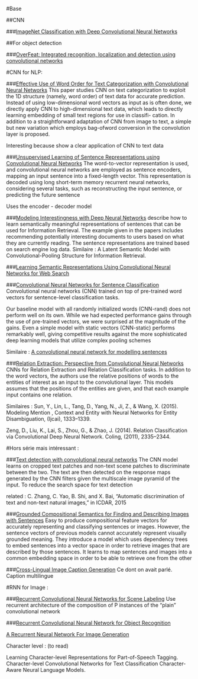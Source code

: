 #Base 

##CNN

###[ImageNet Classification with Deep Convolutional Neural Networks](https://papers.nips.cc/paper/4824-imagenet-classification-with-deep-convolutional-neural-networks.pdf)

##For object detection

###[OverFeat: Integrated recognition, localization and detection using convolutional networks](https://arxiv.org/pdf/1312.6229v4.pdf)


#CNN for NLP:


###[Effective Use of Word Order for Text Categorization with Convolutional Neural Networks](https://arxiv.org/pdf/1412.1058v2.pdf)
This paper studies CNN on text categorization to exploit the 1D structure (namely, word order) of text data for accurate prediction. Instead of using low-dimensional word vectors as input as is often done, we directly apply CNN to high-dimensional text data, which leads to directly learning embedding of small text regions for use in classifi- cation. In addition to a straightforward adaptation of CNN from image to text, a simple but new variation which employs bag-ofword conversion in the convolution layer is proposed.


Interesting because show a clear application of CNN to text data


###[Unsupervised Learning of Sentence Representations using Convolutional Neural Networks](https://arxiv.org/pdf/1611.07897v1.pdf)
The word-to-vector representation is used, and convolutional neural networks are employed as sentence encoders, mapping an input sentence into a fixed-length vector. This representation is decoded using long short-term memory recurrent neural networks, considering several tasks, such as reconstructing the input sentence, or predicting the future sentence


Uses the encoder - decoder model


###[Modeling Interestingness with Deep Neural Networks](https://www.microsoft.com/en-us/research/wp-content/uploads/2014/10/604_Paper.pdf)
describe how to learn semantically meaningful representations of sentences that can be used for Information Retrieval. The example given in the papers includes recommending potentially interesting documents to users based on what they are currently reading. The sentence representations are trained based on search engine log data.
	Similaire :
A Latent Semantic Model with Convolutional-Pooling Structure for Information Retrieval.


###[Learning Semantic Representations Using Convolutional Neural Networks for Web Search](https://pdfs.semanticscholar.org/8478/c0f46dd30ef7f4052145983d6d315c2e1f17.pdf)


###[Convolutional Neural Networks for Sentence Classification](http://www.aclweb.org/anthology/D14-1181)
Convolutional neural networks (CNN) trained on top of pre-trained word vectors for sentence-level classification tasks.


Our baseline model with all randomly initialized words (CNN-rand) does not perform well on its own. While we had expected performance gains through the use of pre-trained vectors, we were surprised at the magnitude of the gains. Even a simple model with static vectors (CNN-static) performs remarkably well, giving competitive results against the more sophisticated deep learning models that utilize complex pooling schemes
	
Similaire : [A convolutional neural network for modelling sentences](https://arxiv.org/pdf/1404.2188.pdf?utm_medium=App.net&utm_source=PourOver)


###[Relation Extraction: Perspective from Convolutional Neural Networks](http://www.cs.nyu.edu/~thien/pubs/vector15.pdf)
CNNs for Relation Extraction and Relation Classification tasks. In addition to the word vectors, the authors use the relative positions of words to the entities of interest as an input to the convolutional layer. This models assumes that the positions of the entities are given, and that each example input contains one relation. 


Similaires : 
Sun, Y., Lin, L., Tang, D., Yang, N., Ji, Z., & Wang, X. (2015). Modeling Mention , Context and Entity with Neural Networks for Entity Disambiguation, (Ijcai), 1333–1339. 


 Zeng, D., Liu, K., Lai, S., Zhou, G., & Zhao, J. (2014). Relation Classification via Convolutional Deep Neural Network. Coling, (2011), 2335–2344.


#Hors série mais intéressant :


###[Text detection with convolutional neural networks](https://pdfs.semanticscholar.org/fd79/0b061082571e20be7892ce4a97e156497c9f.pdf)
The CNN model learns on cropped text patches and non-text scene patches to discriminate between the two. The text are then detected on the response maps generated by the CNN filters given the multiscale image pyramid of the input. To reduce the search space for text detection

related : C. Zhang, C. Yao, B. Shi, and X. Bai, “Automatic discrimination of text and non-text natural images,” in ICDAR, 2015

###[Grounded Compositional Semantics for Finding and Describing Images with Sentences](https://tacl2013.cs.columbia.edu/ojs/index.php/tacl/article/download/325/45)
Easy to  produce compositional feature vectors for accurately representing and classifying sentences or images. However, the sentence vectors of previous models cannot accurately represent visually grounded meaning. 
They introduce a model which uses dependency trees to embed sentences into a vector space in order to retrieve images that are described by those sentences. 
It learns  to map sentences and images into a common embedding space in order to be able to retrieve one from the other

###[Cross-Lingual Image Caption Generation](https://www.aclweb.org/anthology/P/P16/P16-1168.pdf)
Ce dont on avait parlé.
Caption multilingue 

#RNN for Image :

###[Recurrent Convolutional Neural Networks for Scene Labeling](http://jmlr.org/proceedings/papers/v32/pinheiro14.pdf)
Use recurrent architecture  of the composition of P instances of the “plain” convolutional network 

###[Recurrent Convolutional Neural Network for Object Recognition](http://www.cv-foundation.org/openaccess/content_cvpr_2015/app/2B_004.pdf)

[A Recurrent Neural Network For Image Generation](https://arxiv.org/pdf/1502.04623.pdf)


Character level : (to read)


Learning Character-level Representations for Part-of-Speech Tagging.
Character-level Convolutional Networks for Text Classification
Character-Aware Neural Language Models.
